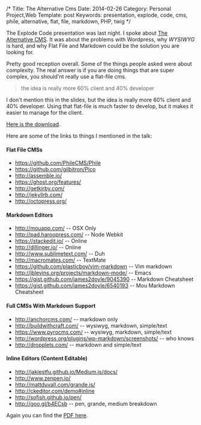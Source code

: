 /*
Title: The Alternative Cms
Date: 2014-02-26
Category: Personal Project,Web
Template: post
Keywords: presentation, explode, code, cms, phile, alternative, flat, file, markdown, PHP, twig
*/

The Explode Code presentation was last night. I spoke about [The Alternative CMS](http://ohdoylerules.com/content/images/the-alternative-cms.pdf "The Alternative CMS PDF"). It was about the problems with Wordpress, why *WYSIWYG* is hard, and why Flat File and Markdown could be the solution you are looking for.

Pretty good reception overall. Some of the things people asked were about complexity. The real answer is if you are doing things that are super complex, you should'nt really use a flat-file cms.

> the idea is really more 60% client and 40% developer

I don't mention this in the slides, but the idea is really more 60% client and 40% developer. Using that flat-file is much faster to develop, but it makes it easier to manage for the client.

[Here is the download](http://ohdoylerules.com/content/images/the-alternative-cms.pdf "The Alternative CMS PDF").

Here are some of the links to things I mentioned in the talk:

#### Flat File CMSs

* https://github.com/PhileCMS/Phile
* https://github.com/gilbitron/Pico
* http://assemble.io/
* https://ghost.org/features/
* http://getkirby.com/
* http://jekyllrb.com/
* http://octopress.org/

#### Markdown Editors

* http://mouapp.com/ -- OSX Only
* http://pad.haroopress.com/ -- Node Webkit
* https://stackedit.io/ -- Online
* http://dillinger.io/ -- Online
* http://www.sublimetext.com/ -- Duh
* http://macromates.com/ -- TextMate
* https://github.com/plasticboy/vim-markdown -- Vim markdown
* http://jblevins.org/projects/markdown-mode/ -- Emacs
* https://gist.github.com/james2doyle/9045390 -- Markdown Cheatsheet
* https://gist.github.com/james2doyle/6540193 -- Mou Markdown Cheatsheet

#### Full CMSs With Markdown Support

* http://anchorcms.com/ -- markdown only
* http://buildwithcraft.com/ -- wysiwyg, markdown, simple/text
* https://www.pyrocms.com/ -- wysiwyg, markdown, simple/text
* http://wordpress.org/plugins/wp-markdown/screenshots/ -- who knows
* http://dropplets.com/ -- markdown and simple/text

#### Inline Editors (Content Editable)

* http://jakiestfu.github.io/Medium.js/docs/
* http://www.zenpen.io/
* http://mattduvall.com/grande.js/
* http://ckeditor.com/demo#inline
* http://sofish.github.io/pen/
* http://goo.gl/b4ECsb -- pen, grande, medium breakdown

Again you can find the [PDF here](http://ohdoylerules.com/content/images/the-alternative-cms.pdf "The Alternative CMS PDF").

